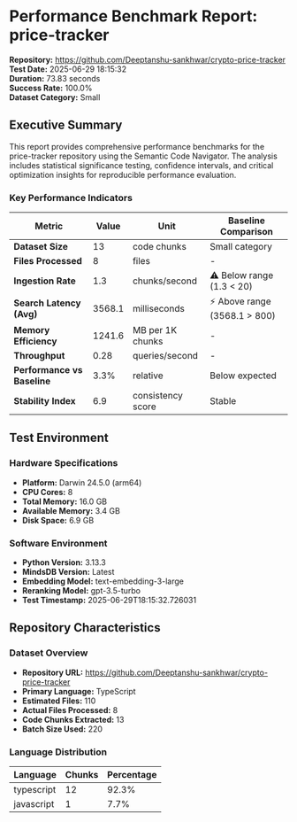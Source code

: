 # Performance Benchmark Report: price-tracker

**Repository:** https://github.com/Deeptanshu-sankhwar/crypto-price-tracker  
**Test Date:** 2025-06-29 18:15:32  
**Duration:** 73.83 seconds  
**Success Rate:** 100.0%  
**Dataset Category:** Small

## Executive Summary

This report provides comprehensive performance benchmarks for the price-tracker repository using the Semantic Code Navigator. The analysis includes statistical significance testing, confidence intervals, and critical optimization insights for reproducible performance evaluation.

### Key Performance Indicators

| Metric | Value | Unit | Baseline Comparison |
|--------|-------|------|-------------------|
| **Dataset Size** | 13 | code chunks | Small category |
| **Files Processed** | 8 | files | - |
| **Ingestion Rate** | 1.3 | chunks/second | ⚠ Below range (1.3 < 20) |
| **Search Latency (Avg)** | 3568.1 | milliseconds | ⚡ Above range (3568.1 > 800) |
| **Memory Efficiency** | 1241.6 | MB per 1K chunks | - |
| **Throughput** | 0.28 | queries/second | - |
| **Performance vs Baseline** | 3.3% | relative | Below expected |
| **Stability Index** | 6.9 | consistency score | Stable |

## Test Environment

### Hardware Specifications
- **Platform:** Darwin 24.5.0 (arm64)
- **CPU Cores:** 8
- **Total Memory:** 16.0 GB
- **Available Memory:** 3.4 GB
- **Disk Space:** 6.9 GB

### Software Environment
- **Python Version:** 3.13.3
- **MindsDB Version:** Latest
- **Embedding Model:** text-embedding-3-large
- **Reranking Model:** gpt-3.5-turbo
- **Test Timestamp:** 2025-06-29T18:15:32.726031

## Repository Characteristics

### Dataset Overview
- **Repository URL:** https://github.com/Deeptanshu-sankhwar/crypto-price-tracker
- **Primary Language:** TypeScript
- **Estimated Files:** 110
- **Actual Files Processed:** 8
- **Code Chunks Extracted:** 13
- **Batch Size Used:** 220

### Language Distribution
| Language | Chunks | Percentage |
|----------|--------|------------|
| typescript | 12 | 92.3% |
| javascript | 1 | 7.7% |
